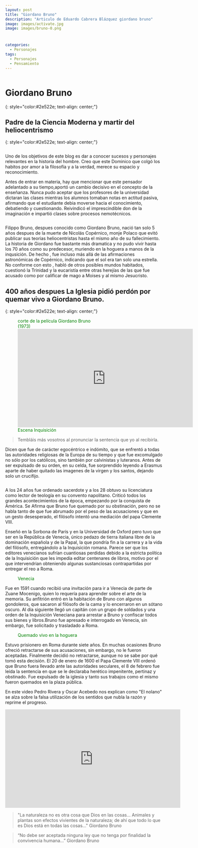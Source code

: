```yaml
---
layout: post
title: "Giordano Bruno"
description: "Articulo de Eduardo Cabrera Blázquez giordano bruno"
image: images/activate.jpg
image: images/bruno-0.png


categories:
  - Personajes
tags:
  - Personajes
  - Pensamiento
---
```



<a name="inicio-articulo">
 <figure style="width: 70%" class="align-center">
  <img src="/images/separador.png" alt="">
  </figure> 


# Giordano Bruno
{: style="color:#2e522e;  text-align: center;"} 

 

<style>
div {
	background-color: #7daf77
  text-align: justify;
  text-justify: inter-word;
  LINE-HEIGHT:1.6; 
}
</style>






## Padre de la Ciencia Moderna y martir del heliocentrismo
{: style="color:#2e522e;  text-align: center;"} 


<figure style="width: 50%" class="align-left">
 <img src="/images/bruno-2.png" alt="">
  
</figure> 


Uno de los objetivos de este blog es dar a conocer sucesos y personajes relevantes en la historia del hombre. Creo que este Dominico que colgó los habitos por amor a la filosofía y a la verdad, merece su espacio y reconocimiento. 

Antes de entrar en materia, hay que mencionar que este pensador adelantado a su tiempo,aportó un cambio decisivo en  el concepto de la enseñanza. Nunca pudo aceptar que los profesores de la universidad dictaran las clases mientras los alumnos tomaban notas en actitud pasiva, afirmando que el estudiante debia  moverse hacia el conocimiento, debatiendo y cuestionando. Reivindicó el imprescindible don de la imaginación e impartió clases sobre procesos nemotécnicos.



<figure style="width: 100%" class="align-center">
  <img src="/images/bruno-1.jpg" alt="">
  
</figure>

Filippo Bruno, despues conocido como Giordano Bruno, nació tan solo 5 años despues de la muerte de  Nicolás Copérnico, monje Polaco que evitó publicar sus teorias heliocentristas hasta el mismo año de su fallecimiento. La historia de Giordano fue bastante más dramatica y no pudo vivir hasta los 70 años como su predecesor, muriendo en la hoguera a manos de la inqusición. De hecho , fue incluso más allá de las afirmaciones astronómicas de Copérnico,  indicando  que el sol era tan solo una estrella. No conforme con esto , habló de otros posibles mundos habitados,  cuestionó la Trinidad y la eucaristía entre otras herejías de las que fue acusado como por calificar de mago a Moises y al mismo Jesucristo.


## 400 años despues La Iglesia pidió perdón por quemar vivo a Giordano Bruno.
{: style="color:#2e522e;  text-align: center;"} 

<figure style="width: 50%" class="align-right">
  <figcaption style="color: green">corte de la película Giordano Bruno (1973)</figcaption>
<iframe width="560" height="315" src="https://www.youtube.com/embed/8lnaFjuCK0w" frameborder="0" allow="accelerometer; autoplay; encrypted-media; gyroscope; picture-in-picture" allowfullscreen></iframe>
  <figcaption style="color: green">Escena Inquisición</figcaption>

</figure> 

> Tembláis más vosotros al pronunciar la sentencia 
> que yo al recibirla.
  


Dicen que fue de carácter egocéntrico e indómito, que se enfrentó a todas las autoridades religiosas de la Europa de su tiempo y que fue excomulgado no sólo por los católicos, sino también por calvinistas y luteranos. Antes de ser expulsado de su orden, en su celda, fue sorprendido leyendo a Erasmus aparte de haber quitado las imagenes de la virgen y los santos, dejando solo un crucifijo.

<figure style="width: 30%" class="align-left">
 <img src="/images/bruno-4.png" alt="">
  
</figure> 
A los 24 años fue ordenado sacerdote y a los 28 obtuvo su licenciatura como lector de teología en su convento napolitano. Criticó todos los grandes acontecimientos de la época, empezando por la conquista de América. Se Afirma que Bruno fue quemado  por su obstinación, pero no se habla tanto de que fue abrumado por el peso de las acusaciones y que en un gesto desesperado, el filósofo intentó una mediación del papa Clemente VIII. 

Enseñó en la Sorbona de París y en la Universidad de Oxford pero tuvo que ser en la  República de Venecia, único pedazo de tierra italiana libre de la dominación española y de la Papal, la que pondría fin a la carrera y a la vida del filósofo, entregándolo a la Inquisición romana. Parece ser que los editores venecianos sufrían cuantiosas perdidas debido a la estricta política  de la Inquisición  que les impedía editar centenares de libros, motivo por el que intervendrian  obteniendo algunas sustanciosas contrapartidas por entregar el reo a Roma.

<figure style="width: 50%" class="align-right">
<img src="/images/bruno-6.png" alt="">
  
  <figcaption style="color: green">Venecia</figcaption>

</figure> 
 Fue en 1591 cuando recibió una invitación para ir a Venecia de parte de Zuane Mocenigo, quien lo requería para aprender sobre el arte de la memoria. Su anfitrión entró en la habitación de Bruno con algunos gondoleros, que sacaron al filósofo de la cama y lo encerraron en un sótano oscuro. Al día siguiente llegó un capitán con un grupo de soldados y una orden de la Inquisición Veneciana para arrestar a Bruno y confiscar todos sus bienes y libros.Bruno fue apresado e interrogado en Venecia, sin embargo, fue solicitado y trasladado a Roma.

<figure style="width: 50%" class="align-left">
<img src="/images/bruno-5.png" alt="">
  
  <figcaption style="color: green">Quemado vivo en la hoguera</figcaption>

</figure> 
Estuvo prisionero en Roma durante siete años. En muchas ocasiones Bruno ofreció retractarse de sus acusaciones, sin embargo, no le fueron aceptadas. Finalmente decidió no retractarse, aunque no se sabe por qué tomó esta decisión. El 20 de enero de 1600 el Papa Clemente VIII ordenó que Bruno fuera llevado ante las autoridades seculares, el 8 de febrero fue leída la sentencia en que se le declaraba herético impenitente, pertinaz y obstinado. Fue expulsado de la iglesia y tanto sus trabajos como el mismo fueron quemados en la plaza pública.


En este video Pedro Rivera y Oscar Acebedo  nos explican como "El nolano" se alza sobre la falsa utilización de los sentidos que nubla la razón y reprime el progreso. 

<iframe width="560" height="315" src="https://www.youtube.com/embed/rv_ofkuA7Fs" frameborder="0" allow="accelerometer; autoplay; encrypted-media; gyroscope; picture-in-picture" allowfullscreen></iframe>

> "La naturaleza no es otra cosa que Dios en las cosas... Animales y plantas son efectos vivientes de la naturaleza; de ahí que todo lo que es Dios está en todas las cosas..." Giordano Bruno 

>“No debe ser aceptada ninguna ley que no tenga por finalidad la convivencia humana...”
Giordano Bruno 